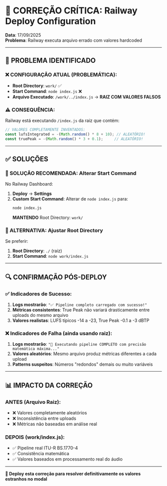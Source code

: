 # 🚨 CORREÇÃO CRÍTICA: Railway Deploy Configuration

**Data**: 17/09/2025  
**Problema**: Railway executa arquivo errado com valores hardcoded

---

## 🎯 PROBLEMA IDENTIFICADO

### ❌ CONFIGURAÇÃO ATUAL (PROBLEMÁTICA):
- **Root Directory**: `work/` ✅  
- **Start Command**: `node index.js` ❌  
- **Arquivo Executado**: `/work/../index.js` → **RAIZ COM VALORES FALSOS**

### ⚠️ CONSEQUÊNCIA:
Railway está executando `/index.js` da raiz que contém:
```javascript
// VALORES COMPLETAMENTE INVENTADOS:
const lufsIntegrated = -(Math.random() * 8 + 10); // ALEATÓRIO!
const truePeak = -(Math.random() * 3 + 0.1);     // ALEATÓRIO!
```

---

## ✅ SOLUÇÕES

### 🎯 SOLUÇÃO RECOMENDADA: Alterar Start Command
No Railway Dashboard:
1. **Deploy** → **Settings** 
2. **Custom Start Command**: Alterar de `node index.js` para:
   ```bash
   node index.js
   ```
   **MANTENDO** Root Directory: `work/`

### 🔄 ALTERNATIVA: Ajustar Root Directory  
Se preferir:
1. **Root Directory**: `./` (raiz)
2. **Start Command**: `node work/index.js`

---

## 🔍 CONFIRMAÇÃO PÓS-DEPLOY

### ✅ Indicadores de Sucesso:
1. **Logs mostrarão**: `"✅ Pipeline completo carregado com sucesso!"`
2. **Métricas consistentes**: True Peak não variará drasticamente entre uploads do mesmo arquivo
3. **Valores realistas**: LUFS típicos -14 a -23, True Peak -0.1 a -3 dBTP

### ❌ Indicadores de Falha (ainda usando raiz):
1. **Logs mostrarão**: `"🎯 Executando pipeline COMPLETO com precisão matemática máxima..."`
2. **Valores aleatórios**: Mesmo arquivo produz métricas diferentes a cada upload
3. **Patterns suspeitos**: Números "redondos" demais ou muito variáveis

---

## 📊 IMPACTO DA CORREÇÃO

### ANTES (Arquivo Raiz):
- ❌ Valores completamente aleatórios
- ❌ Inconsistência entre uploads
- ❌ Métricas não baseadas em análise real

### DEPOIS (work/index.js):
- ✅ Pipeline real ITU-R BS.1770-4 
- ✅ Consistência matemática
- ✅ Valores baseados em processamento real do áudio

---

**🚀 Deploy esta correção para resolver definitivamente os valores estranhos no modal**